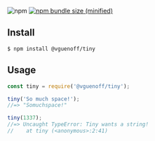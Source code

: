 ![npm](https://img.shields.io/npm/v/@vguenoff/tiny)
[![npm bundle size (minified)](https://img.shields.io/bundlephobia/min/@bamblehorse/tiny.svg)](https://www.npmjs.com/package/@vguenoff/tiny)

## Install

```
$ npm install @vguenoff/tiny
```

## Usage

```js
const tiny = require('@vguenoff/tiny');

tiny('So much space!');
//=> "Somuchspace!"

tiny(1337);
//=> Uncaught TypeError: Tiny wants a string!
//    at tiny (<anonymous>:2:41)
```
